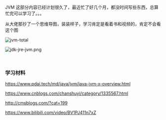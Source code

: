 JVM 这部分内容已经计划很久了，最近忙了好几个月，都没时间写些东西，总算忙完可以学习了。。。

从大佬那抄了一个思维导图，装装样子，学习肯定是看着书和视频的，肯定不会看这个图

![jvm-total](https://gitee.com/pic_bed_of_shiva/picture/raw/master/images/jvm-total.png)


![jdk-jre-jvm.png](http://shiva.oss-cn-hangzhou.aliyuncs.com/data/java/jdk-jre-jvm.png)


<br>

### 学习材料

<a href="https://www.pdai.tech/md/java/jvm/java-jvm-x-overview.html" target="_blank">https://www.pdai.tech/md/java/jvm/java-jvm-x-overview.html</a>

<a href="https://www.cnblogs.com/chanshuyi/category/1335567.html" target="_blank">https://www.cnblogs.com/chanshuyi/category/1335567.html</a>

<a href="http://cmsblogs.com/?cat=199" target="_blank">http://cmsblogs.com/?cat=199</a>

<a href="https://www.bilibili.com/video/BV1PJ411n7xZ" target="_blank">https://www.bilibili.com/video/BV1PJ411n7xZ</a>

